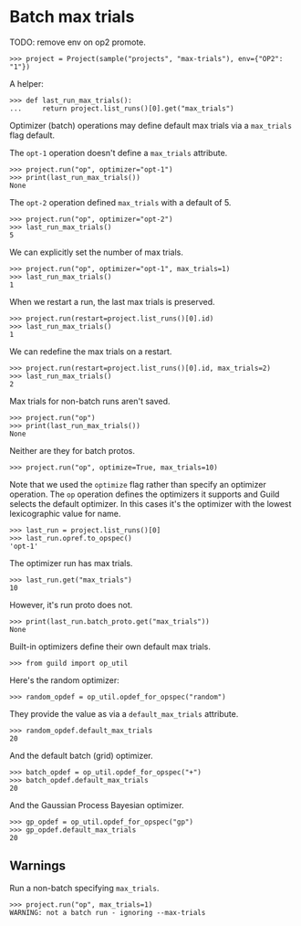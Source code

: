 # Batch max trials

TODO: remove env on op2 promote.

    >>> project = Project(sample("projects", "max-trials"), env={"OP2": "1"})

A helper:

    >>> def last_run_max_trials():
    ...     return project.list_runs()[0].get("max_trials")

Optimizer (batch) operations may define default max trials via a
`max_trials` flag default.

The `opt-1` operation doesn't define a `max_trials` attribute.

    >>> project.run("op", optimizer="opt-1")
    >>> print(last_run_max_trials())
    None

The `opt-2` operation defined `max_trials` with a default of 5.

    >>> project.run("op", optimizer="opt-2")
    >>> last_run_max_trials()
    5

We can explicitly set the number of max trials.

    >>> project.run("op", optimizer="opt-1", max_trials=1)
    >>> last_run_max_trials()
    1

When we restart a run, the last max trials is preserved.

    >>> project.run(restart=project.list_runs()[0].id)
    >>> last_run_max_trials()
    1

We can redefine the max trials on a restart.

    >>> project.run(restart=project.list_runs()[0].id, max_trials=2)
    >>> last_run_max_trials()
    2

Max trials for non-batch runs aren't saved.

    >>> project.run("op")
    >>> print(last_run_max_trials())
    None

Neither are they for batch protos.

    >>> project.run("op", optimize=True, max_trials=10)

Note that we used the `optimize` flag rather than specify an optimizer
operation. The `op` operation defines the optimizers it supports and
Guild selects the default optimizer. In this cases it's the optimizer
with the lowest lexicographic value for name.

    >>> last_run = project.list_runs()[0]
    >>> last_run.opref.to_opspec()
    'opt-1'

The optimizer run has max trials.

    >>> last_run.get("max_trials")
    10

However, it's run proto does not.

    >>> print(last_run.batch_proto.get("max_trials"))
    None

Built-in optimizers define their own default max trials.

    >>> from guild import op_util

Here's the random optimizer:

    >>> random_opdef = op_util.opdef_for_opspec("random")

They provide the value as via a `default_max_trials` attribute.

    >>> random_opdef.default_max_trials
    20

And the default batch (grid) optimizer.

    >>> batch_opdef = op_util.opdef_for_opspec("+")
    >>> batch_opdef.default_max_trials
    20

And the Gaussian Process Bayesian optimizer.

    >>> gp_opdef = op_util.opdef_for_opspec("gp")
    >>> gp_opdef.default_max_trials
    20

## Warnings

Run a non-batch specifying `max_trials`.

    >>> project.run("op", max_trials=1)
    WARNING: not a batch run - ignoring --max-trials
